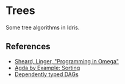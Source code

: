 # Trees

Some tree algorithms in Idris.

## References

* [Sheard, Linger, "Programming in Omega"](http://web.cecs.pdx.edu/~sheard/papers/SumSchNotes.ps)
* [Agda by Example: Sorting](https://mazzo.li/posts/AgdaSort.html)
* [Dependently typed DAGs](https://www.twanvl.nl/blog/haskell/dependently-typed-dags)